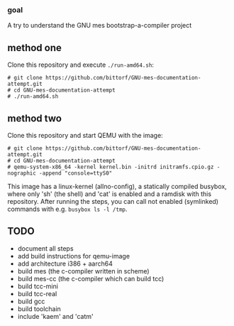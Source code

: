 ### goal

A try to understand the GNU mes bootstrap-a-compiler project

## method one

Clone this repository and execute `./run-amd64.sh`:
```
# git clone https://github.com/bittorf/GNU-mes-documentation-attempt.git
# cd GNU-mes-documentation-attempt
# ./run-amd64.sh
```

## method two

Clone this repository and start QEMU with the image:
```
# git clone https://github.com/bittorf/GNU-mes-documentation-attempt.git
# cd GNU-mes-documentation-attempt
# qemu-system-x86_64 -kernel kernel.bin -initrd initramfs.cpio.gz -nographic -append "console=ttyS0"
```
This image has a linux-kernel (allno-config), a statically compiled busybox,
where only 'sh' (the shell) and 'cat' is enabled and a ramdisk
with this repository. After running the steps, you can call
not enabled (symlinked) commands with e.g. `busybox ls -l /tmp`.

## TODO

* document all steps
* add build instructions for qemu-image
* add architecture i386 + aarch64
* build mes (the c-compiler written in scheme)
* build mes-cc (the c-compiler which can build tcc)
* build tcc-mini
* build tcc-real
* build gcc
* build toolchain
* include 'kaem' and 'catm'

